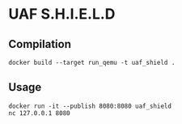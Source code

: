 # UAF S.H.I.E.L.D

## Compilation

```console
docker build --target run_qemu -t uaf_shield .
```

## Usage
```console
docker run -it --publish 8080:8080 uaf_shield
nc 127.0.0.1 8080
```
